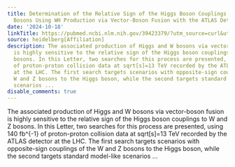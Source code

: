 ```yaml
---
title: Determination of the Relative Sign of the Higgs Boson Couplings to W and Z
  Bosons Using WH Production via Vector-Boson Fusion with the ATLAS Detector
date: '2024-10-18'
linkTitle: https://pubmed.ncbi.nlm.nih.gov/39423379/?utm_source=curl&utm_medium=rss&utm_campaign=pubmed-2&utm_content=1FakS-2QOkCT8HsMOQP1bCRQ4YzyumYOmxmF0moLsQ3dFB1E9V&fc=20220326224207&ff=20241019190408&v=2.18.0.post9+e462414
source: heidelberg[Affiliation]
description: The associated production of Higgs and W bosons via vector-boson fusion
  is highly sensitive to the relative sign of the Higgs boson couplings to W and Z
  bosons. In this Letter, two searches for this process are presented, using 140 fb^{-1}
  of proton-proton collision data at sqrt[s]=13 TeV recorded by the ATLAS detector
  at the LHC. The first search targets scenarios with opposite-sign couplings of the
  W and Z bosons to the Higgs boson, while the second targets standard model-like
  scenarios ...
disable_comments: true
---
```

The associated production of Higgs and W bosons via vector-boson fusion is highly sensitive to the relative sign of the Higgs boson couplings to W and Z bosons. In this Letter, two searches for this process are presented, using 140 fb^{-1} of proton-proton collision data at sqrt[s]=13 TeV recorded by the ATLAS detector at the LHC. The first search targets scenarios with opposite-sign couplings of the W and Z bosons to the Higgs boson, while the second targets standard model-like scenarios ...